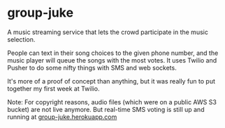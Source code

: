 group-juke
==========

A music streaming service that lets the crowd participate in the music selection.

People can text in their song choices to the given phone number, and the music player will queue the songs with the most votes. It uses Twilio and Pusher to do some nifty things with SMS and web sockets.

It's more of a proof of concept than anything, but it was really fun to put together my first week at Twilio.

Note: For copyright reasons, audio files (which were on a public AWS S3 bucket) are not live anymore. But real-time SMS voting is still up and running at <a href="http://group-juke.herokuapp.com">group-juke.herokuapp.com</a>